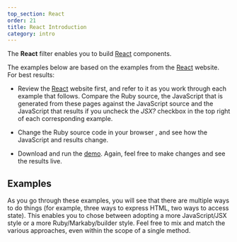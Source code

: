 ```yaml
---
top_section: React
order: 21
title: React Introduction
category: intro
---
```


The **React** filter enables you to build [React](https://reactjs.org/) components.

The examples below are based on the examples from the
[React](https://reactjs.org/) website.  For best results:

 * Review the [React](https://reactjs.org/) website first, and refer to it as
   you work through each example that follows.  Compare the Ruby source, the
   JavaScript that is generated from these pages against the JavaScript source
   and the JavaScript that results if you uncheck the _JSX?_ checkbox in the
   top right of each corresponding example.

 * Change the Ruby source code in your browser , and see how the JavaScript
   and results change.

 * Download and run the
   [demo](https://github.com/ruby2js/ruby2js/tree/master/demo/reactjs.org#readme).
   Again, feel free to make changes and see the results live.

## Examples

As you go through these examples, you will see that there are multiple ways to
do things (for example, three ways to express HTML, two ways to access state).
This enables you to chose between adopting a more JavaScript/JSX style or a
more Ruby/Markaby/builder style.  Feel free to mix and match the various
approaches, even within the scope of a single method.

